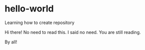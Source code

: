 # hello-world
Learning how to create repository

Hi there!
No need to read this.
I said no need.
You are still reading.

By all!
